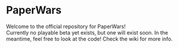 # PaperWars
Welcome to the official repository for PaperWars!  
Currently no playable beta yet exists, but one will exist soon. In the meantime, feel free to look at the code! 
Check the wiki for more info.
